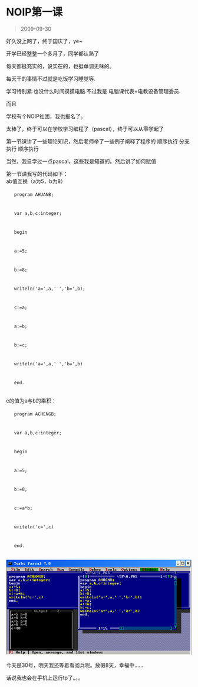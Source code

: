 # NOIP第一课 

> 2009-09-30

<div class="pcs-article-content_ptkaiapt4bxy_baiduscarticle" id="detailArticleContent_ptkaiapt4bxy_baiduscarticle">
 <p>
  好久没上网了，终于国庆了，ye~
 </p>
 <p>
  开学已经整整一个多月了，同学都认熟了
 </p>
 <p>
  每天都挺充实的，说实在的，也挺单调无味的。
 </p>
 <p>
  每天干的事情不过就是吃饭学习睡觉等.
 </p>
 <p>
  学习特别紧.也没什么时间摸摸电脑.不过我是 电脑课代表+电教设备管理委员.
 </p>
 <p>
  而且
 </p>
 <p>
  学校有个NOIP社团，我也报名了。
 </p>
 <p>
  太棒了，终于可以在学校学习编程了（pascal），终于可以从零学起了
 </p>
 <p>
  第一节课讲了一些理论知识，然后老师举了一些例子阐释了程序的 顺序执行 分支执行 顺序执行
 </p>
 <p>
  当然，我自学过一点pascal，这些我是知道的。然后讲了如何赋值
 </p>
 <p>
  第一节课我写的代码如下：
  <br/>
  ab值互换（a为5，b为8）
  <br/>
  <code>
   program AHUANB;
   <br/>
   var a,b,c:integer;
   <br/>
   begin
   <br/>
   a:=5;
   <br/>
   b:=8;
   <br/>
   writeln('a=',a,' ','b=',b);
   <br/>
   c:=a;
   <br/>
   a:=b;
   <br/>
   b:=c;
   <br/>
   writeln('a=',a,' ','b=',b)
   <br/>
   end.
  </code>
 </p>
 <p>
  c的值为a与b的乘积：
  <br/>
  <code>
   program ACHENGB;
   <br/>
   var a,b,c:integer;
   <br/>
   begin
   <br/>
   a:=5;
   <br/>
   b:=8;
   <br/>
   c:=a*b;
   <br/>
   writeln('c=',c)
   <br/>
   end.
  </code>
 </p>
 <p>
  <img class="blogimg" small="0" src="images/5c20e6ac5fc1fef9c90dddc89fbcc427.jpg"/>
 </p>
 <p>
  今天是30号，明天我还等着看阅兵呢。放假8天，幸福中……
 </p>
 <p>
  话说我也会在手机上运行tp了。。。
 </p>
</div>


